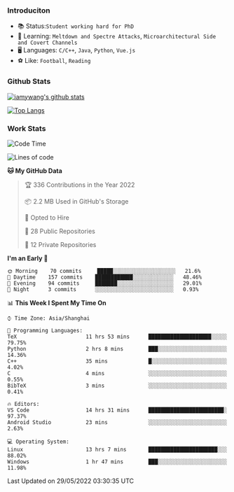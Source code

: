 ### Introduciton

- 📚 Status:`Student working hard for PhD`
- 🔎 Learning: `Meltdown and Spectre Attacks`, `Microarchitectural Side and Covert Channels`
- 🖥️ Languages: `C/C++`, `Java`, `Python`, `Vue.js`
- ⚽ Like: `Football`, `Reading`

### Github Stats

[![iamywang's github stats](https://github-readme-stats.vercel.app/api?username=iamywang&count_private=true&show_icons=true)]()

[![Top Langs](https://github-readme-stats.vercel.app/api/top-langs/?username=iamywang&layout=compact)]()

### Work Stats

<!--START_SECTION:waka-->
![Code Time](http://img.shields.io/badge/Code%20Time-360%20hrs%2024%20mins-blue)

![Lines of code](https://img.shields.io/badge/From%20Hello%20World%20I%27ve%20Written--40%20Thousand%20lines%20of%20code-blue)

**🐱 My GitHub Data** 

> 🏆 336 Contributions in the Year 2022
 > 
> 📦 2.2 MB Used in GitHub's Storage 
 > 
> 💼 Opted to Hire
 > 
> 📜 28 Public Repositories 
 > 
> 🔑 12 Private Repositories  
 > 
**I'm an Early 🐤** 

```text
🌞 Morning    70 commits     █████░░░░░░░░░░░░░░░░░░░░   21.6% 
🌆 Daytime    157 commits    ████████████░░░░░░░░░░░░░   48.46% 
🌃 Evening    94 commits     ███████░░░░░░░░░░░░░░░░░░   29.01% 
🌙 Night      3 commits      ░░░░░░░░░░░░░░░░░░░░░░░░░   0.93%

```


📊 **This Week I Spent My Time On** 

```text
⌚︎ Time Zone: Asia/Shanghai

💬 Programming Languages: 
TeX                      11 hrs 53 mins      ████████████████████░░░░░   79.75% 
Python                   2 hrs 8 mins        ███░░░░░░░░░░░░░░░░░░░░░░   14.36% 
C++                      35 mins             █░░░░░░░░░░░░░░░░░░░░░░░░   4.02% 
C                        4 mins              ░░░░░░░░░░░░░░░░░░░░░░░░░   0.55% 
BibTeX                   3 mins              ░░░░░░░░░░░░░░░░░░░░░░░░░   0.41%

🔥 Editors: 
VS Code                  14 hrs 31 mins      ████████████████████████░   97.37% 
Android Studio           23 mins             ░░░░░░░░░░░░░░░░░░░░░░░░░   2.63%

💻 Operating System: 
Linux                    13 hrs 7 mins       ██████████████████████░░░   88.02% 
Windows                  1 hr 47 mins        ███░░░░░░░░░░░░░░░░░░░░░░   11.98%

```


 Last Updated on 29/05/2022 03:30:35 UTC
<!--END_SECTION:waka-->
